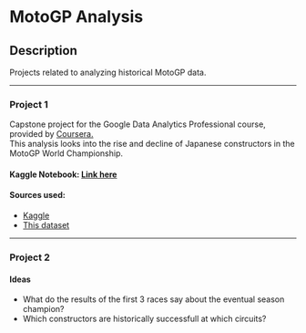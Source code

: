 # MotoGP Analysis

## Description
Projects related to analyzing historical MotoGP data.

----------
### Project 1

Capstone project for the Google Data Analytics Professional course, provided by [Coursera.](https://www.coursera.org/professional-certificates/google-data-analytics)\
This analysis looks into the rise and decline of Japanese constructors in the MotoGP World Championship.

#### Kaggle Notebook: [Link here](https://www.kaggle.com/code/mikeenting/motogp-rise-and-decline-of-japanese-constructors)

#### Sources used:
- [Kaggle](https://www.kaggle.com)
- [This dataset](https://www.kaggle.com/datasets/alrizacelk/moto-gp-world-championship19492022)

----------
### Project 2
#### Ideas
* What do the results of the first 3 races say about the eventual season champion?
* Which constructors are historically successfull at which circuits?